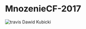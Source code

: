 # MnozenieCF-2017
<img src="https://travis-ci.org/dawidkubicki/MnozenieCF-2017.svg?branch=master" alt="travis Dawid Kubicki">
